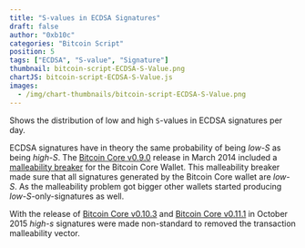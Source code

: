 ```yaml
---
title: "S-values in ECDSA Signatures"
draft: false
author: "0xb10c"
categories: "Bitcoin Script"
position: 5
tags: ["ECDSA", "S-value", "Signature"]
thumbnail: bitcoin-script-ECDSA-S-Value.png
chartJS: bitcoin-script-ECDSA-S-Value.js
images:
  - /img/chart-thumbnails/bitcoin-script-ECDSA-S-Value.png
---
```


Shows the distribution of low and high `S`-values in ECDSA signatures per day.
<!--more-->

ECDSA signatures have in theory the same probability of being _low-S_ as being _high-S_.
The [Bitcoin Core v0.9.0](https://bitcoin.org/en/release/v0.9.0#transaction-malleability-related-fixes) release in March 2014 included a [malleability breaker](https://github.com/bitcoin/bitcoin/pull/3016) for the Bitcoin Core Wallet.
This malleability breaker made sure that all signatures generated by the Bitcoin Core wallet are _low-S_.
As the malleability problem got bigger other wallets started producing _low-S_-only-signatures as well.

With the release of [Bitcoin Core v0.10.3](https://bitcoin.org/en/release/v0.10.3#test-for-lows-signatures-before-relaying) and [Bitcoin Core v0.11.1](https://bitcoin.org/en/release/v0.11.1#test-for-lows-signatures-before-relaying) in October 2015 _high-s_ signatures were made non-standard to removed the transaction malleability vector.

